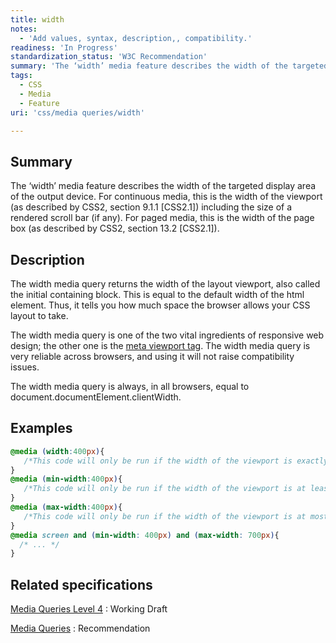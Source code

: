 ```yaml
---
title: width
notes:
  - 'Add values, syntax, description,, compatibility.'
readiness: 'In Progress'
standardization_status: 'W3C Recommendation'
summary: 'The ‘width’ media feature describes the width of the targeted display area of the output device. For continuous media, this is the width of the viewport (as described by CSS2, section 9.1.1 [CSS2.1]) including the size of a rendered scroll bar (if any). For paged media, this is the width of the page box (as described by CSS2, section 13.2 [CSS2.1]).'
tags:
  - CSS
  - Media
  - Feature
uri: 'css/media queries/width'

---
```

## Summary

The ‘width’ media feature describes the width of the targeted display area of the output device. For continuous media, this is the width of the viewport (as described by CSS2, section 9.1.1 [CSS2.1]) including the size of a rendered scroll bar (if any). For paged media, this is the width of the page box (as described by CSS2, section 13.2 [CSS2.1]).

## Description

The width media query returns the width of the layout viewport, also called the initial containing block. This is equal to the default width of the html element. Thus, it tells you how much space the browser allows your CSS layout to take.

The width media query is one of the two vital ingredients of responsive web design; the other one is the [meta viewport tag](/tutorials/mobile_viewport). The width media query is very reliable across browsers, and using it will not raise compatibility issues.

The width media query is always, in all browsers, equal to document.documentElement.clientWidth.

## Examples

``` css
@media (width:400px){
   /*This code will only be run if the width of the viewport is exactly 400px*/
}
@media (min-width:400px){
   /*This code will only be run if the width of the viewport is at least 400px*/
}
@media (max-width:400px){
   /*This code will only be run if the width of the viewport is at most 400px*/
}
@media screen and (min-width: 400px) and (max-width: 700px){
  /* ... */
}
```

## Related specifications

[Media Queries Level 4](http://www.w3.org/TR/mediaqueries-4/)
:   Working Draft

[Media Queries](http://www.w3.org/TR/css3-mediaqueries/)
:   Recommendation

